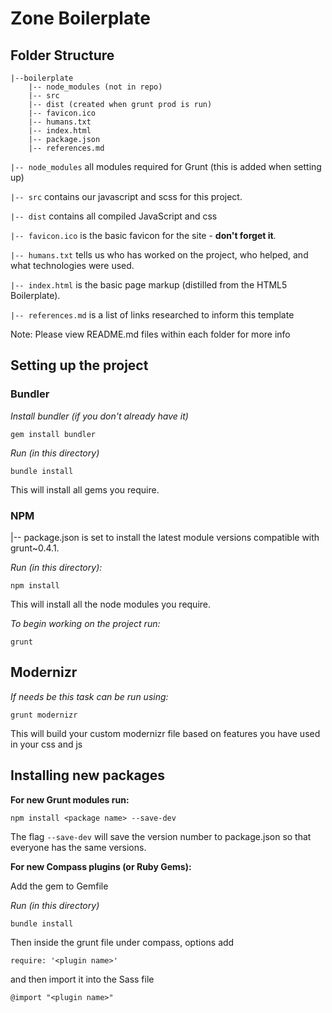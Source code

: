 # Zone Boilerplate #

## Folder Structure

    |--boilerplate
        |-- node_modules (not in repo)
        |-- src
        |-- dist (created when grunt prod is run)
        |-- favicon.ico
        |-- humans.txt
        |-- index.html
        |-- package.json
        |-- references.md


`|-- node_modules` all modules required for Grunt (this is added when setting up)

`|-- src` contains our javascript and scss for this project.

`|-- dist` contains all compiled JavaScript and css

`|-- favicon.ico` is the basic favicon for the site - **don't forget it**.

`|-- humans.txt` tells us who has worked on the project, who helped, and what technologies were used.

`|-- index.html` is the basic page markup (distilled from the HTML5 Boilerplate).

`|-- references.md` is a list of links researched to inform this template


Note: Please view README.md files within each folder for more info


## Setting up the project

### Bundler

*Install bundler (if you don't already have it)*

    gem install bundler

*Run (in this directory)*

    bundle install

This will install all gems you require.

### NPM

|-- package.json is set to install the latest module versions compatible with grunt~0.4.1.

*Run (in this directory):*

    npm install

This will install all the node modules you require.

*To begin working on the project run:*

    grunt

## Modernizr

*If needs be this task can be run using:*

    grunt modernizr

This will build your custom modernizr file based on features you have used in your css and js

## Installing new packages

**For new Grunt modules run:**

    npm install <package name> --save-dev

The flag `--save-dev` will save the version number to package.json so that everyone has the same versions.

**For new Compass plugins (or Ruby Gems):**

Add the gem to Gemfile

*Run (in this directory)*

    bundle install

Then inside the grunt file under compass, options add

    require: '<plugin name>'

and then import it into the Sass file

    @import "<plugin name>"
